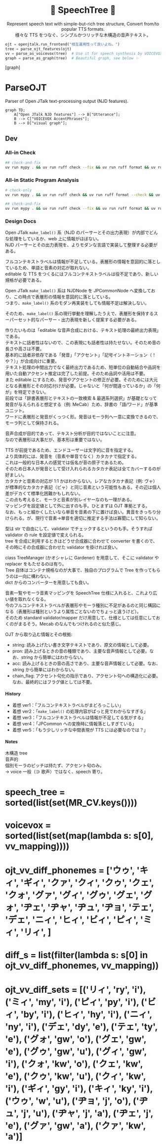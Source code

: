 <div align="center">

# 💬 SpeechTree 🌲 <!-- omit in toc -->

Represent speech text with simple-but-rich tree structure, Convert from/to popular TTS formats.  
様々な TTS をつなぐ、シンプルかつリッチな木構造の音声テキスト。

</div>

```python
ojt = openjtalk.run_frontend("相互運用性って良いよね。")
tree = parse_ojt_features(ojt)
vv = parse_as_voicevox(tree)  # Use it for speech synthesis by VOICEVOX API 🎉
graph = parse_as_graph(tree)  # Beautiful graph, see below ✨️
```

[graph]

# ParseOJT
Parser of Open JTalk text-processing output (NJD features).

```mermaid
graph TD;
    A["Open JTalk NJD features"] --> B["Utterance"];
    B --> C["VOICEVOX AccentPhrases"];
    B --> D["visual graph"];
```

## Dev
### All-in Check
```bash
## check-and-fix
uv run mypy . && uv run ruff check --fix && uv run ruff format && uv run typos && uv run pytest
```

### All-in Static Program Analysis
```bash
# check-only
uv run mypy . && uv run ruff check && uv run ruff format --check && uv run typos

## check-and-fix
uv run mypy . && uv run ruff check --fix && uv run ruff format && uv run typos
```

### Design Docs
Open JTalk `make_label()` 系（NJD のパーサーとその出力表現）が内部でどんな処理をしているか、web 上に情報がほぼない。  
NJD パーサーとその出力表現を、よりモダンな言語で実装して整理する必要がある。  

フルコンテキストラベルは情報が不足している。表層形の情報を意図的に落としているため、単語と音素の対応が取れない。  
editable な TTS をつくるにはフルコンテキストラベルは役不足であり、新しい規格が必要である。  

Open JTalk `make_label()` 系は NJDNode を JPCommonNode へ変換しており、この時点で表層形の情報を意図的に落としている。  
つまり、`make_label()` 系のモダン再実装をしても情報不足は解決しない。  

そのため、`make_label()` 系の現行挙動を理解したうえで、表層形を保持するスーパーセット的なパーサー・出力表現を新しく提案する必要がある。  

作りたいものは「editable な音声合成における、テキスト処理の最終出力表現」である。  
テキストに話者性はないので、この表現にも話者性は持たせない。そのため音の長さや高さは不要。  
基本的に話者非依存である「発音」「アクセント」「記号イントネーション（！や？）」が合成向けに重要。  
テキスト処理の中間出力でなく最終出力であるため、短単位の自動結合や品詞を用いた自動アクセント推定は完了した前提。そのため品詞や活用は不要。  
また editable にするため、発音やアクセントの修正が必要。そのためには大元となる表層形とその対応付けが必要。じゃないと「何が間違っているか」の「何が」を特定できない。  
前段では「辞書表層形とテキストの一致検索 & 最適系列選択」が基礎となって発音が与えられると想定する（例: MeCab）ため、辞書の「語/ワード」が基準ユニット。  
ワードに表層形と発音がくっつく形。発音はモーラ列へ一意に変換できるので、モーラ列として保持される。  

音声合成が目的であって、テキスト分析が目的ではないことに注意。  
なので表層形は大事だが、基本形は重要ではない。  

TTS が前提であるため、エンドユーザーは文字的に音を指定する。  
より具体的には、発音を（音素や単音でなく）カタカナで指定する。  
これは一般的な日本人の感覚では仮名が音の原子であるため。  
そのため日本人が発音として受け入れられるカタカナ表記は全てカバーするのが好ましい。  
カタカナと音素の対応が 1:1 かはわからない。レアなカタカナ表記（例: ヴャ）が標準的なカタカナ表記（ビャ）と同じ音素という可能性もある。その辺は個人差がデカくて標準化困難かもしれない。  
この点も考えると、モーラと音素が別レイヤーなのも一理がある。  
マッピングを設定値として外に出すのも手。ひとまずは OJT 準拠とする。  
なお、もっと細かくしたいなら単音を音素の下に置けば良い。異音をきっちり分けられる。が、現行で音素→単音を適切に推定する手法は寡聞にして知らない。  

型は str で自由にして、validator でチェックするというのも手。そうすれば validator の rule を設定値で変えられる。  
tree を合成に利用するときはどうせ合成器に合わせて converter を書くので、その時にその合成器に合わせた validator を掛ければ良い。

class TreeManager (かオシャレに Gardener) を用意して、そこに validator や replacer をもたせるのは有り。  
Tree 自体はコンテナ規格なのが大事で、独自のプログラムで Tree を作ってもらうのは一向に構わない。  
dict からのコンバーターを用意しても良い。  

音素一覧やモーラ音素マッピングを SpeechTree 仕様に入れると、これより広い値を取れなくなる。  
今のフルコンテキストラベルが表層形やモーラ種別に不足があるのと同じ構図になる（表層形は種別というより属性ごとないのでちょっと違うけど）。  
そのため standard validator/mapper だけ用意して、仕様としては任意にしておくのがまるそう。Mecab のなんでもつけれるのと似た感じ。  

OJT から取り込む情報とその根拠:
  - string: 読み上げたい書き文字テキストであり、原文の情報として必要。
  - pron: 読み上げるときの音の種類であり、主要な音声情報として必要。なお、string から簡単にはわからない。
  - acc: 読み上げるときの音の高さであり、主要な音声情報として必要。なお、string から簡単にはわからない。
  - chain_flag: アクセント句化の指示であり、アクセント句への構造化に必要。なお、最終的にはフラグ値としては不要。

#### History
- 着想 ver1：「フルコンテキストラベルがまどろっこしい」
- 着想 ver2：「`make_label()` の処理内容がぱっと見でわからなすぎる」
- 着想 ver3：「フルコンテキストラベルは情報が不足してる気がする」
- 着想 ver4：「JPCommon への変換時に情報落としすぎている」
- 着想 ver5：「もう少しリッチな中間表現が TTS には必要なのでは？」

#### Notes
木構造 tree  
音声的  
個別モーラのピッチは持たず、アクセント句のみ。  
→ voice 一般（∋ 歌声）ではなく、speech 寄り。  

# speech_tree = sorted(list(set(MR_CV.keys())))
# voicevox = sorted(list(set(map(lambda s: s[0], vv_mapping))))
# ojt_vv_diff_phonemes = ['ウゥ', 'キィ', 'ギィ', 'クァ', 'クィ', 'クゥ', 'クェ', 'クォ', 'グァ', 'グィ', 'グゥ', 'グェ', 'グォ', 'ヂェ', 'ヂャ', 'ヂュ', 'ヂョ', 'テェ', 'デェ', 'ニィ', 'ヒィ', 'ビィ', 'ピィ', 'ミィ', 'リィ', ]
# diff_s = list(filter(lambda s: s[0] in ojt_vv_diff_phonemes, vv_mapping))
# ojt_vv_diff_sets = [('リィ', 'ry', 'i'), ('ミィ', 'my', 'i'), ('ピィ', 'py', 'i'), ('ビィ', 'by', 'i'), ('ヒィ', 'hy', 'i'), ('ニィ', 'ny', 'i'), ('デェ', 'dy', 'e'), ('テェ', 'ty', 'e'), ('グォ', 'gw', 'o'), ('グェ', 'gw', 'e'), ('グゥ', 'gw', 'u'), ('グィ', 'gw', 'i'), ('クォ', 'kw', 'o'), ('クェ', 'kw', 'e'), ('クゥ', 'kw', 'u'), ('クィ', 'kw', 'i'), ('ギィ', 'gy', 'i'), ('キィ', 'ky', 'i'), ('ウゥ', 'w', 'u'), ('ヂョ', 'j', 'o'), ('ヂュ', 'j', 'u'), ('ヂャ', 'j', 'a'), ('ヂェ', 'j', 'e'), ('グァ', 'gw', 'a'), ('クァ', 'kw', 'a')]
